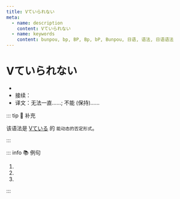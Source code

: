 ```yaml
---
title: Vていられない
meta:
  - name: description
    content: Vていられない
  - name: keywords
    content: bunpou, bp, BP, Bp, bP, Bunpou, 日语, 语法, 日语语法
---
```

  
# Vていられない
  
- <grammer-content sentence="意义：表示**不能继续保持某一状态**之意；" />
- 接续：
- 译文：无法一直……; 不能 (保持)……

::: tip :bookmark: 补充

该语法是 [Vている](../course12/2-01-09.md#v-ている) 的 `能动态的否定形式`。

:::

::: info :books: 例句
  
1. <grammer-content sentence='[風/かぜ]が[強く/つよく]なると、[目/め]を**[開け/あけ]ていられなくなる**。' trans='风一变大，眼睛就睁不开了。' />
2. <grammer-content sentence='もうすぐ[試験.しけん]があると[思う/おもう]と、ゆっくり**[寝/ね]ていられない**。' trans='一想到马上就要考试，就没办法安心睡觉。' />
3. <grammer-content sentence='[困っ/こまっ]ている[人/ひと]を[見る/みる]と、**[黙っ/だまっ]ていられない**。' trans='一看到有人遇到困难，就忍不住想帮忙。' />

:::
